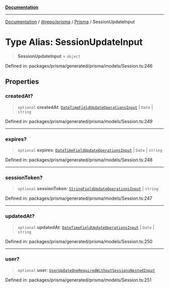 [**Documentation**](../../../../../README.md)

***

[Documentation](../../../../../README.md) / [@repo/prisma](../../../README.md) / [Prisma](../README.md) / SessionUpdateInput

# Type Alias: SessionUpdateInput

> **SessionUpdateInput** = `object`

Defined in: packages/prisma/generated/prisma/models/Session.ts:246

## Properties

### createdAt?

> `optional` **createdAt**: [`DateTimeFieldUpdateOperationsInput`](DateTimeFieldUpdateOperationsInput.md) \| `Date` \| `string`

Defined in: packages/prisma/generated/prisma/models/Session.ts:249

***

### expires?

> `optional` **expires**: [`DateTimeFieldUpdateOperationsInput`](DateTimeFieldUpdateOperationsInput.md) \| `Date` \| `string`

Defined in: packages/prisma/generated/prisma/models/Session.ts:248

***

### sessionToken?

> `optional` **sessionToken**: [`StringFieldUpdateOperationsInput`](StringFieldUpdateOperationsInput.md) \| `string`

Defined in: packages/prisma/generated/prisma/models/Session.ts:247

***

### updatedAt?

> `optional` **updatedAt**: [`DateTimeFieldUpdateOperationsInput`](DateTimeFieldUpdateOperationsInput.md) \| `Date` \| `string`

Defined in: packages/prisma/generated/prisma/models/Session.ts:250

***

### user?

> `optional` **user**: [`UserUpdateOneRequiredWithoutSessionsNestedInput`](UserUpdateOneRequiredWithoutSessionsNestedInput.md)

Defined in: packages/prisma/generated/prisma/models/Session.ts:251

